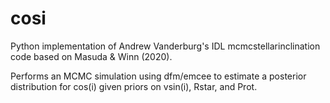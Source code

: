 # cosi

Python implementation of Andrew Vanderburg's IDL mcmcstellarinclination code based on Masuda & Winn (2020).

Performs an MCMC simulation using dfm/emcee to estimate a posterior distribution for cos(i) given priors on vsin(i), Rstar, and Prot.
